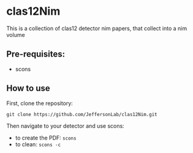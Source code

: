 # clas12Nim

This is a collection of clas12 detector nim papers, that collect into a nim volume

Pre-requisites:
-----------------

- scons


How to use
-------------

First, clone the repository: 

```git clone https://github.com/JeffersonLab/clas12Nim.git```

Then navigate to your detector and use scons:

- to create the PDF: ```scons```
- to clean:  ```scons -c```


